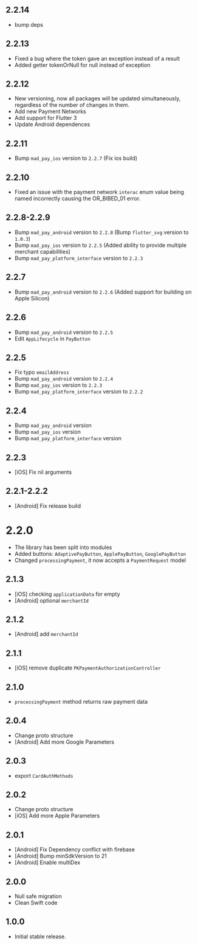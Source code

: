 ## 2.2.14

* bump deps

## 2.2.13

* Fixed a bug where the token gave an exception instead of a result
* Added getter tokenOrNull for null instead of exception

## 2.2.12

* New versioning, now all packages will be updated simultaneously, regardless of the number of changes in them.
* Add new Payment Networks
* Add support for Flutter 3
* Update Android dependences

## 2.2.11

* Bump `mad_pay_ios` version to `2.2.7` (Fix ios build)

## 2.2.10

* Fixed an issue with the payment network `interac` enum value being named incorrectly causing the OR_BIBED_01 error.

## 2.2.8-2.2.9

* Bump `mad_pay_android` version to `2.2.8` (Bump `flutter_svg` version to `1.0.3`)
* Bump `mad_pay_ios` version to `2.2.5` (Added ability to provide multiple merchant capabilities)
* Bump `mad_pay_platform_interface` version to `2.2.3`

## 2.2.7

* Bump `mad_pay_android` version to `2.2.6` (Added support for building on Apple Silicon)

## 2.2.6

* Bump `mad_pay_android` version to `2.2.5`
* Edit `AppLifecycle` in `PayButton`

## 2.2.5

* Fix typo `emailAddress`
* Bump `mad_pay_android` version to `2.2.4`
* Bump `mad_pay_ios` version to `2.2.3`
* Bump `mad_pay_platform_interface` version to `2.2.2`

## 2.2.4

* Bump `mad_pay_android` version
* Bump `mad_pay_ios` version
* Bump `mad_pay_platform_interface` version

## 2.2.3

* [iOS] Fix nil arguments

## 2.2.1-2.2.2

* [Android] Fix release build

# 2.2.0

* The library has been split into modules
* Added buttons: `AdaptivePayButton`, `ApplePayButton`, `GooglePayButton`
* Changed `processingPayment`, it now accepts a `PaymentRequest` model

## 2.1.3

* [iOS] checking `applicationData` for empty
* [Android] optional `merchantId`

## 2.1.2

* [Android] add `merchantId`

## 2.1.1

* [iOS] remove duplicate `PKPaymentAuthorizationController`

## 2.1.0

* `processingPayment` method returns raw payment data

## 2.0.4

* Change proto structure
* [Android] Add more Google Parameters

## 2.0.3

* export `CardAuthMethods`

## 2.0.2

* Change proto structure
* [iOS] Add more Apple Parameters

## 2.0.1

* [Android] Fix Dependency conflict with firebase
* [Android] Bump minSdkVersion to 21
* [Android] Enable multiDex

## 2.0.0

* Null safe migration
* Clean Swift code

## 1.0.0

* Initial stable release.
